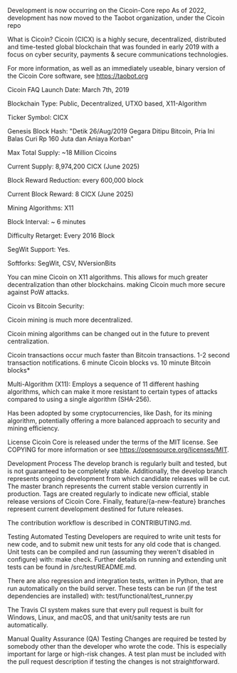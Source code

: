 Development is now occurring on the Cicoin-Core repo
As of 2022, development has now moved to the Taobot organization, under the Cicoin repo


What is Cicoin?
Cicoin (CICX) is a highly secure, decentralized, distributed and time-tested global blockchain that was founded in early 2019 with a focus on cyber security, payments & secure communications technologies.

For more information, as well as an immediately useable, binary version of the Cicoin Core software, see https://taobot.org

Cicoin FAQ
Launch Date: March 7th, 2019

Blockchain Type: Public, Decentralized, UTXO based, X11-Algorithm

Ticker Symbol: CICX

Genesis Block Hash: "Detik 26/Aug/2019 Gegara Ditipu Bitcoin, Pria Ini Balas Curi Rp 160 Juta dan Aniaya Korban"

Max Total Supply: ~18 Million Cicoins

Current Supply: 8,974,200 CICX (June 2025)

Block Reward Reduction: every 600,000 block

Current Block Reward: 8 CICX (June 2025)

Mining Algorithms: X11

Block Interval: ~ 6 minutes

Difficulty Retarget: Every 2016 Block

SegWit Support: Yes.

Softforks: SegWit, CSV, NVersionBits

You can mine Cicoin on X11 algorithms. This allows for much greater decentralization than other blockchains. 
making Cicoin much more secure against PoW attacks.

Cicoin vs Bitcoin
Security:

Cicoin mining is much more decentralized.

Cicoin mining algorithms can be changed out in the future to prevent centralization.

Cicoin transactions occur much faster than Bitcoin transactions.
1-2 second transaction notifications.
6 minute Cicoin blocks vs. 10 minute Bitcoin blocks*

Multi-Algorithm (X11): Employs a sequence of 11 different hashing algorithms, which can make it more resistant to certain types of attacks compared to using a single algorithm (SHA-256).

Has been adopted by some cryptocurrencies, like Dash, for its mining algorithm, potentially offering a more balanced approach to security and mining efficiency. 

License
Cicoin Core is released under the terms of the MIT license. See COPYING for more information or see https://opensource.org/licenses/MIT.

Development Process
The develop branch is regularly built and tested, but is not guaranteed to be completely stable. Additionally, the develop branch represents ongoing development from which candidate releases will be cut. The master branch represents the current stable version currently in production. Tags are created regularly to indicate new official, stable release versions of Cicoin Core. Finally, feature/{a-new-feature} branches represent current development destined for future releases.

The contribution workflow is described in CONTRIBUTING.md.

Testing
Automated Testing
Developers are required to write unit tests for new code, and to submit new unit tests for any old code that is changed. Unit tests can be compiled and run (assuming they weren't disabled in configure) with: make check. Further details on running and extending unit tests can be found in /src/test/README.md.

There are also regression and integration tests, written in Python, that are run automatically on the build server. These tests can be run (if the test dependencies are installed) with: test/functional/test_runner.py

The Travis CI system makes sure that every pull request is built for Windows, Linux, and macOS, and that unit/sanity tests are run automatically.

Manual Quality Assurance (QA) Testing
Changes are required be tested by somebody other than the developer who wrote the code. This is especially important for large or high-risk changes. A test plan must be included with the pull request description if testing the changes is not straightforward.